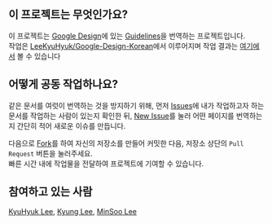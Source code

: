이 프로젝트는 무엇인가요?
-------------------------

이 프로젝트는 [Google Design](https://google.com/design)에 있는 [Guidelines](https://www.google.com/design/spec)을 번역하는 프로젝트입니다.<br>
작업은 [LeeKyuHyuk/Google-Design-Korean](https://github.com/LeeKyuHyuk/Google-Design-Korean)에서 이루어지며 작업 결과는 [여기에서](https://leekyuhyuk.github.io/Google-Design-Korean) 볼 수 있습니다

어떻게 공동 작업하나요?
-----------------------
같은 문서를 여럿이 번역하는 것을 방지하기 위해, 먼저 [Issues](https://github.com/LeeKyuHyuk/Google-Design-Korean/issues)에 내가 작업하고자 하는 문서를 작업하는 사람이 있는지 확인한 뒤, [New Issue](https://github.com/LeeKyuHyuk/Google-Design-Korean/issues/new)를 눌러 어떤 페이지를 번역하는지 간단히 적어 새로운 이슈를 만듭니다.

다음으로 [Fork](https://github.com/LeeKyuHyuk/Google-Design-Korean/fork)를 하여 자신의 저장소를  만들어 커밋한 다음, 저장소 상단의 `Pull Request` 버튼을 눌러주세요.<br>
빠른 시간 내에 작업물을 전달하여 프로젝트에 기여할 수 있습니다.

참여하고 있는 사람
------------------
[KyuHyuk Lee](https://github.com/LeeKyuHyuk), [Kyung Lee](https://github.com/rumot), [MinSoo Lee](https://github.com/BFSword)
